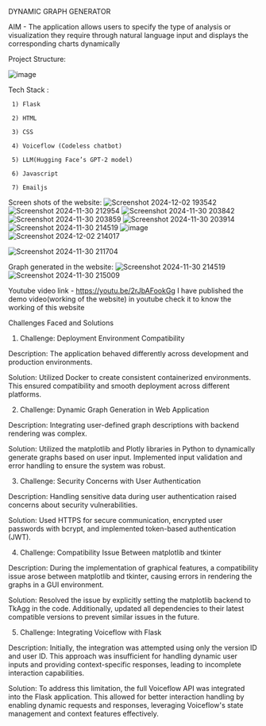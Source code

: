 DYNAMIC GRAPH GENERATOR

AIM - The application allows users to specify the type of analysis or visualization they require through natural language input and displays the corresponding charts dynamically

Project Structure:

![image](https://github.com/user-attachments/assets/5ea227ff-3d1a-42f0-b24e-c88b3c38652f)


Tech Stack :

     1) Flask
     
     2) HTML
     
     3) CSS
     
     4) Voiceflow (Codeless chatbot)
     
     5) LLM(Hugging Face’s GPT-2 model)

     6) Javascript

     7) Emailjs
Screen shots of the website:
![Screenshot 2024-12-02 193542](https://github.com/user-attachments/assets/cb2d8810-ecbf-4d77-bc72-0f45abb87ace)
![Screenshot 2024-11-30 212954](https://github.com/user-attachments/assets/d990d50b-8c61-4f87-823b-7402c9bec850)
![Screenshot 2024-11-30 203842](https://github.com/user-attachments/assets/50b6ec97-ffde-4f91-9499-6f43bb2f329b)
![Screenshot 2024-11-30 203859](https://github.com/user-attachments/assets/66c6c095-b27a-4c86-906d-2a65f815ed7d)
![Screenshot 2024-11-30 203914](https://github.com/user-attachments/assets/8d83538c-baf8-4a66-b407-a4f3a7ec2f12)
![Screenshot 2024-11-30 214519](https://github.com/user-attachments/assets/7f6a032f-ff2e-4220-8b48-f0ef38f0a3c7)
![image](https://github.com/user-attachments/assets/d618f481-c75c-40ce-82f5-2746ba2387aa)
![Screenshot 2024-12-02 214017](https://github.com/user-attachments/assets/a48e5e2e-ef40-46f7-9d98-a41abb8b1f5c)

![Screenshot 2024-11-30 211704](https://github.com/user-attachments/assets/6d20102d-4ab9-43c6-a941-5c92e45d2eaa)



Graph generated in the website:
![Screenshot 2024-11-30 214519](https://github.com/user-attachments/assets/7f6a032f-ff2e-4220-8b48-f0ef38f0a3c7)
![Screenshot 2024-11-30 215009](https://github.com/user-attachments/assets/78166866-59d1-4380-958d-189b7460f616)


Youtube video link - https://youtu.be/2rJbAFookGg
I have published the demo video(working of the website) in youtube check it to know the working of this website


Challenges Faced and Solutions
1) Challenge: Deployment Environment Compatibility
   
Description: The application behaved differently across development and production environments.

Solution: Utilized Docker to create consistent containerized environments. This ensured compatibility and smooth deployment across different platforms.


2) Challenge: Dynamic Graph Generation in Web Application
   
Description: Integrating user-defined graph descriptions with backend rendering was complex.

Solution: Utilized the matplotlib and Plotly libraries in Python to dynamically generate graphs based on user input. Implemented input validation and error handling to ensure the system was robust.


3) Challenge: Security Concerns with User Authentication
   
Description: Handling sensitive data during user authentication raised concerns about security vulnerabilities.

Solution: Used HTTPS for secure communication, encrypted user passwords with bcrypt, and implemented token-based authentication (JWT).


4) Challenge: Compatibility Issue Between matplotlib and tkinter
   
Description: During the implementation of graphical features, a compatibility issue arose between matplotlib and tkinter, causing errors in rendering the graphs in a GUI environment.

Solution: Resolved the issue by explicitly setting the matplotlib backend to TkAgg in the code. Additionally, updated all dependencies to their latest compatible versions to prevent similar issues in the future.


5) Challenge: Integrating Voiceflow with Flask
   
Description: Initially, the integration was attempted using only the version ID and user ID. This approach was insufficient for handling dynamic user inputs and providing context-specific responses, leading to incomplete interaction capabilities.

Solution: To address this limitation, the full Voiceflow API was integrated into the Flask application. This allowed for better interaction handling by enabling dynamic requests and responses, leveraging Voiceflow's state management and context features effectively.
